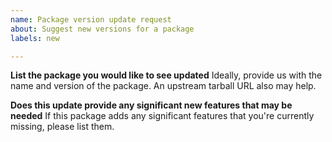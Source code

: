 ```yaml
---
name: Package version update request
about: Suggest new versions for a package
labels: new

---
```


**List the package you would like to see updated**
Ideally, provide us with the name and version of the package. An upstream tarball URL also may help.

**Does this update provide any significant new features that may be needed**
If this package adds any significant features that you're currently missing, please list them.
